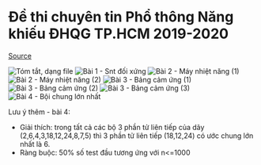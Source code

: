 # Đề thi chuyên tin Phổ thông Năng khiếu ĐHQG TP.HCM 2019-2020
[Source](http://www.chuyentin.pro/2019/05/e-thi-tuyen-sinh-lop-10-chuyen-tin.html)

![Tóm tắt, dạng file](https://1.bp.blogspot.com/-qosryDEYkug/XO5wDeowDOI/AAAAAAAATbo/rXbMiLaaakQlp7lJa2sYPep_9N697k-bgCLcBGAs/s1600/1.png)
![Bài 1 - Snt đối xứng](https://1.bp.blogspot.com/-9HhcUMC_Wok/XO5wDq2W14I/AAAAAAAATbw/oZbwdco6X_wNdX7mTKxFIRLqrVb3_0SAwCLcBGAs/s1600/2.png)
![Bài 2 - Máy nhiệt năng (1)](https://1.bp.blogspot.com/-cPzyTEDMn3g/XO5wDtA48LI/AAAAAAAATbs/1jzF80KYJnkiRFacwhbJGy3W9o4P3YVogCLcBGAs/s1600/3.png)
![Bài 2 - Máy nhiệt năng (2)](https://1.bp.blogspot.com/-vlazDsydWnQ/XO5wEN6RC3I/AAAAAAAATb0/utrQsfkVqnYlxQKl5xJrgAQr385h7pUtgCLcBGAs/s1600/4.png)
![Bài 3 - Bảng cảm ứng (1)](https://1.bp.blogspot.com/-CTqzU7eqg2Y/XO5wEiWDnWI/AAAAAAAATb4/-R5EF2AshdcYOgl7OXrQp9satN_blvINwCLcBGAs/s1600/5.png)
![Bài 3 - Bảng cảm ứng (2)](https://1.bp.blogspot.com/-dvjhubnWagA/XO5wE0Y-E9I/AAAAAAAATb8/oK7KPQaXGNwUMZDlU--2_vksF6_igaePQCLcBGAs/s1600/6.png)
![Bài 3 - Bảng cảm ứng (3)](https://1.bp.blogspot.com/-PK1M0Mij1LY/XO5wFGn6r7I/AAAAAAAATcA/4ieIO7LHCg0IzWtQNBQBNq8ki_Ql9twSgCLcBGAs/s1600/7.png)
![Bài 4 - Bội chung lớn nhất](https://1.bp.blogspot.com/-HI7_XHCELVc/XO5wFv4kKmI/AAAAAAAATcE/DjeYSYyvpNoZs0wVBjCGCrrfEs5LUAwNwCLcBGAs/s1600/8.png)


Lưu ý thêm - bài 4:
 - Giải thích: trong tất cả các bộ 3 phần tử liên tiếp của dãy (2,6,4,3,18,12,24,8,7,5) thì 3 phần tử liên tiếp (18,12,24) có ước chung lớn nhất là 6.
 - Ràng buộc: 50% số test đầu tương ứng với n<=1000
